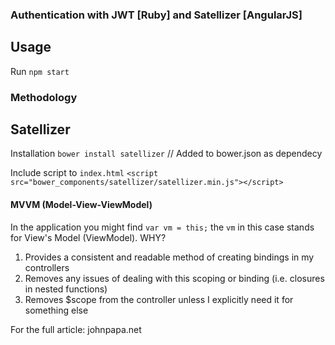 ### Authentication with JWT [Ruby] and Satellizer [AngularJS]

Usage
----
Run
`npm start`



### Methodology
Satellizer
----
Installation
`bower install satellizer` // Added to bower.json as dependecy

Include script to `index.html`
`<script src="bower_components/satellizer/satellizer.min.js"></script>`

#### MVVM (Model-View-ViewModel)
In the application you might find `var vm = this;` the `vm` in this case stands for
View's Model (ViewModel). WHY?

1. Provides a consistent and readable method of creating bindings in my controllers
2. Removes any issues of dealing with this scoping or binding (i.e. closures in nested functions)
3. Removes $scope from the controller unless I explicitly need it for something else

For the full article: johnpapa.net